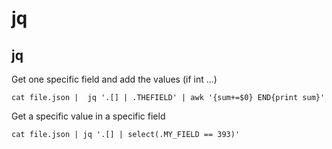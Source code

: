 # jq

## jq

Get one specific field and add the values (if int ...)

```
cat file.json |  jq '.[] | .THEFIELD' | awk '{sum+=$0} END{print sum}'
```

Get a specific value in a specific field

```
cat file.json | jq '.[] | select(.MY_FIELD == 393)'
```

